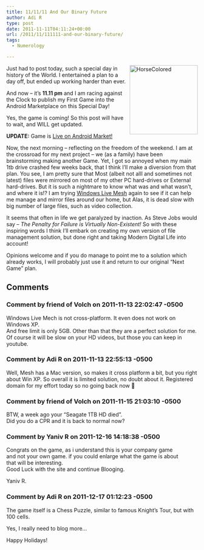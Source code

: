 ```yaml
---
title: 11/11/11 And Our Binary Future
author: Adi R
type: post
date: 2011-11-11T04:11:24+00:00
url: /2011/11/111111-and-our-binary-future/
tags:
  - Numerology

---
```

<a title="Knight&#39;s Frolic Puzzle Game in Android Marketplace" href="https://market.android.com/details?id=com.worlddelights.android.horsey" target="_blank"><img style="display: inline; float: right" title="HorseColored" alt="HorseColored" align="right" src="https://i2.wp.com/www.adir1.com/uploads/2011/11/HorseColored.png?resize=179%2C182" width="179" height="182" data-recalc-dims="1" /></a>Just had to post today, such a special day in history of the World. I entertained a plan to a day off, but ended up working harder than ever.

And now – it’s **11.11 pm** and I am racing against the Clock to publish my First Game into the Android Marketplace on this Special Day!

Yes, the game is coming! So this post will have to wait, and WILL get updated.

**UPDATE:** Game is [Live on Android Market!][1]

Now, the next morning &#8211; reflecting on the freedom of the weekend. I am at the crossroad for my next project &#8211; we (as a family) have been brainstorming making another Game. Yet, I got so annoyed when my main 1tb drive crashed few weeks back, that I think I&#8217;ll make a diversion from that plan. You see, I am pretty sure that Most (albeit not alll and sometimes not latest) files were mirrored on most of my other PC hard-drives or External hard-drives. But it is such a nightmare to know what was and what wasn&#8217;t, and where it is!? I am trying [Windows Live Mesh][2] again to see if it can help me manage and mirror files around our home, but Alas, it is dead slow with big number of large files, such as video collection.

It seems that often in life we get paralyzed by inaction. As Steve Jobs would say &#8211; _The Penalty for Failure is Virtually Non-Existent!_ So with these inspiring words I think I&#8217;ll embark on creating my own version of file management solution, but done right and taking Modern Digital Life into account!

Opinions welcome and if you do manage to point me to a solution which already works, I will probably just use it and return to our original &#8220;Next Game&#8221; plan.

 [1]: https://market.android.com/details?id=com.worlddelights.android.horsey
 [2]: http://explore.live.com/windows-live-mesh

## Comments

### Comment by friend of Volch on 2011-11-13 22:02:47 -0500
Windows Live Mech is not cross-platform. It even does not work on Windows XP.  
And free limit is only 5GB. Other than that they are a perfect solution for me. Of course it will be slow on your HD videos, but those you can keep in youtube.

### Comment by Adi R on 2011-11-13 22:55:13 -0500
Well, Mesh has a Mac version, so makes it cross platform a bit, but you right about Win XP. So overall it is limited solution, no doubt about it. Registered domain for my effort today so no going back now 🙂

### Comment by friend of Volch on 2011-11-15 21:03:10 -0500
BTW, a week ago your &#8220;Seagate 1TB HD died&#8221;.  
Did you do a CPR and it is back to normal now?

### Comment by Yaniv R on 2011-12-16 14:18:38 -0500
Congrats on the game, as i understand this is your company game  
and not your own game. if you could enlarge what the game is about  
that will be interesting.  
Good Luck with the site and continue Blooging.

Yaniv R.

### Comment by Adi R on 2011-12-17 01:12:23 -0500
The game itself is a Chess Puzzle, similar to famous Knight&#8217;s Tour, but with 100 cells.

Yes, I really need to blog more&#8230;

Happy Holidays!
